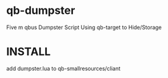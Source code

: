 # qb-dumpster
Five m qbus Dumpster Script Using qb-target to Hide/Storage

# INSTALL

add dumpster.lua to qb-smallresources/cliant
#
#
#
